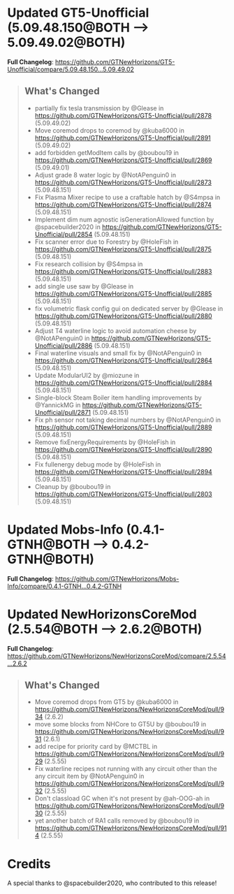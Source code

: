 # Updated GT5-Unofficial (5.09.48.150@BOTH --> 5.09.49.02@BOTH)
**Full Changelog**: https://github.com/GTNewHorizons/GT5-Unofficial/compare/5.09.48.150...5.09.49.02
>## What's Changed
> * partially fix tesla transmission by @Glease in https://github.com/GTNewHorizons/GT5-Unofficial/pull/2878 (5.09.49.02)
> * Move coremod drops to coremod by @kuba6000 in https://github.com/GTNewHorizons/GT5-Unofficial/pull/2891 (5.09.49.02)
> * add forbidden getModItem calls by @boubou19 in https://github.com/GTNewHorizons/GT5-Unofficial/pull/2869 (5.09.49.01)
> * Adjust grade 8 water logic by @NotAPenguin0 in https://github.com/GTNewHorizons/GT5-Unofficial/pull/2873 (5.09.48.151)
> * Fix Plasma Mixer recipe to use a craftable hatch by @S4mpsa in https://github.com/GTNewHorizons/GT5-Unofficial/pull/2874 (5.09.48.151)
> * Implement dim num agnostic isGenerationAllowed function by @spacebuilder2020 in https://github.com/GTNewHorizons/GT5-Unofficial/pull/2854 (5.09.48.151)
> * Fix scanner error due to Forestry by @HoleFish in https://github.com/GTNewHorizons/GT5-Unofficial/pull/2875 (5.09.48.151)
> * Fix research collision by @S4mpsa in https://github.com/GTNewHorizons/GT5-Unofficial/pull/2883 (5.09.48.151)
> * add single use saw by @Glease in https://github.com/GTNewHorizons/GT5-Unofficial/pull/2885 (5.09.48.151)
> * fix volumetric flask config gui on dedicated server by @Glease in https://github.com/GTNewHorizons/GT5-Unofficial/pull/2880 (5.09.48.151)
> * Adjust T4 waterline logic to avoid automation cheese by @NotAPenguin0 in https://github.com/GTNewHorizons/GT5-Unofficial/pull/2886 (5.09.48.151)
> * Final waterline visuals and small fix by @NotAPenguin0 in https://github.com/GTNewHorizons/GT5-Unofficial/pull/2864 (5.09.48.151)
> * Update ModularUI2 by @miozune in https://github.com/GTNewHorizons/GT5-Unofficial/pull/2884 (5.09.48.151)
> * Single-block Steam Boiler item handling improvements by @YannickMG in https://github.com/GTNewHorizons/GT5-Unofficial/pull/2871 (5.09.48.151)
> * Fix ph sensor not taking decimal numbers by @NotAPenguin0 in https://github.com/GTNewHorizons/GT5-Unofficial/pull/2889 (5.09.48.151)
> * Remove fixEnergyRequirements by @HoleFish in https://github.com/GTNewHorizons/GT5-Unofficial/pull/2890 (5.09.48.151)
> * Fix fullenergy debug mode by @HoleFish in https://github.com/GTNewHorizons/GT5-Unofficial/pull/2894 (5.09.48.151)
> * Cleanup by @boubou19 in https://github.com/GTNewHorizons/GT5-Unofficial/pull/2803 (5.09.48.151)
>

# Updated Mobs-Info (0.4.1-GTNH@BOTH --> 0.4.2-GTNH@BOTH)
**Full Changelog**: https://github.com/GTNewHorizons/Mobs-Info/compare/0.4.1-GTNH...0.4.2-GTNH

# Updated NewHorizonsCoreMod (2.5.54@BOTH --> 2.6.2@BOTH)
**Full Changelog**: https://github.com/GTNewHorizons/NewHorizonsCoreMod/compare/2.5.54...2.6.2
>## What's Changed
> * Move coremod drops from GT5 by @kuba6000 in https://github.com/GTNewHorizons/NewHorizonsCoreMod/pull/934 (2.6.2)
> * move some blocks from NHCore to GT5U by @boubou19 in https://github.com/GTNewHorizons/NewHorizonsCoreMod/pull/931 (2.6.1)
> * add recipe for priority card by @MCTBL in https://github.com/GTNewHorizons/NewHorizonsCoreMod/pull/929 (2.5.55)
> * Fix waterline recipes not running with any circuit other than the any circuit item by @NotAPenguin0 in https://github.com/GTNewHorizons/NewHorizonsCoreMod/pull/932 (2.5.55)
> * Don't classload GC when it's not present by @ah-OOG-ah in https://github.com/GTNewHorizons/NewHorizonsCoreMod/pull/930 (2.5.55)
> * yet another batch of RA1 calls removed by @boubou19 in https://github.com/GTNewHorizons/NewHorizonsCoreMod/pull/914 (2.5.55)
>

# Credits
A special thanks to @spacebuilder2020, who contributed to this release!